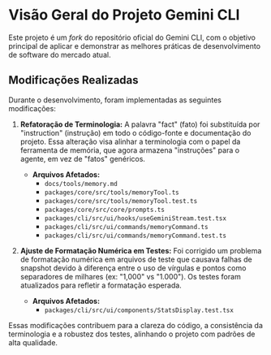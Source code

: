 # Visão Geral do Projeto Gemini CLI

Este projeto é um *fork* do repositório oficial do Gemini CLI, com o objetivo principal de aplicar e demonstrar as melhores práticas de desenvolvimento de software do mercado atual.

## Modificações Realizadas

Durante o desenvolvimento, foram implementadas as seguintes modificações:

1.  **Refatoração de Terminologia:** A palavra "fact" (fato) foi substituída por "instruction" (instrução) em todo o código-fonte e documentação do projeto. Essa alteração visa alinhar a terminologia com o papel da ferramenta de memória, que agora armazena "instruções" para o agente, em vez de "fatos" genéricos.

    *   **Arquivos Afetados:**
        *   `docs/tools/memory.md`
        *   `packages/core/src/tools/memoryTool.ts`
        *   `packages/core/src/tools/memoryTool.test.ts`
        *   `packages/core/src/core/prompts.ts`
        *   `packages/cli/src/ui/hooks/useGeminiStream.test.tsx`
        *   `packages/cli/src/ui/commands/memoryCommand.ts`
        *   `packages/cli/src/ui/commands/memoryCommand.test.ts`

2.  **Ajuste de Formatação Numérica em Testes:** Foi corrigido um problema de formatação numérica em arquivos de teste que causava falhas de snapshot devido à diferença entre o uso de vírgulas e pontos como separadores de milhares (ex: "1,000" vs "1.000"). Os testes foram atualizados para refletir a formatação esperada.

    *   **Arquivos Afetados:**
        *   `packages/cli/src/ui/components/StatsDisplay.test.tsx`

Essas modificações contribuem para a clareza do código, a consistência da terminologia e a robustez dos testes, alinhando o projeto com padrões de alta qualidade.
